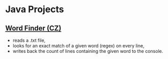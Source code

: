 # Java Projects
## [Word Finder (CZ)](./Word%20Finder) 
- reads a .txt file, 
- looks for an exact match of a given word (regex) on every line,
- writes back the count of lines containing the given word to the console.
